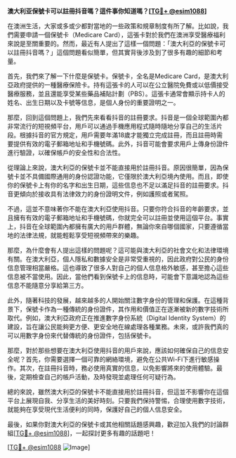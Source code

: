 **澳大利亚保號卡可以註冊抖音嗎？這件事你知道嗎？[[TG💪+ @esim1088](https://t.me/s/esim1088)]**

在澳洲生活，大家或多或少都對當地的一些政策和規章制度有所了解。比如說，我們需要申請一個保號卡（Medicare Card），這張卡對於我們在澳洲享受醫療福利來說是至關重要的。然而，最近有人提出了這樣一個問題：「澳大利亞的保號卡可以註冊抖音嗎？」這個問題看似簡單，但其實背後涉及到了很多有趣的細節和考量。

首先，我們來了解一下什麼是保號卡。保號卡，全名是Medicare Card，是澳大利亞政府提供的一種醫療保險卡。持有這張卡的人可以在公立醫院免費或以低價接受醫療服務，並且還能享受某些藥品補貼計劃（PBS）。這張卡通常會顯示持卡人的姓名、出生日期以及卡號等信息，是個人身份的重要證明之一。

那麼，回到這個問題上，我們先來看看抖音的註冊要求。抖音是一個全球範圍內都非常流行的短視頻平台，用戶可以通過手機應用程式隨時隨地分享自己的生活片段。根據抖音的官方規定，用戶需要年滿18歲才能獨立完成註冊，而且註冊時需要提供有效的電子郵箱地址和手機號碼。此外，抖音可能會要求用戶上傳身份證件進行驗證，以確保帳戶的安全性和合法性。

從理論上來說，澳大利亞的保號卡並不能直接用於註冊抖音。原因很簡單，因為保號卡並不具備國際通用的身份認證功能，它僅限於澳大利亞境內使用。而且，即使你的保號卡上有你的名字和出生日期，這些信息也不足以滿足抖音的註冊要求。抖音更傾向於接收具有法律效力的身份證明文件，例如護照或者駕照。

不過，這並不意味著你不能在澳大利亞使用抖音。只要你符合抖音的年齡要求，並且擁有有效的電子郵箱地址和手機號碼，你就完全可以註冊並使用這個平台。事實上，抖音在全球範圍內都擁有廣大的用戶群體，無論你來自哪個國家，只要遵循當地的法律法規，就能輕鬆享受短視頻帶來的樂趣。

那麼，為什麼會有人提出這樣的問題呢？這可能與澳大利亞的社會文化和法律環境有關。在澳大利亞，個人隱私和數據安全是非常受重視的，因此政府對公民的身份信息管理相當嚴格。這也導致了很多人對自己的個人信息格外敏感，甚至擔心這些信息被不當使用。因此，當他們看到保號卡上的信息時，可能會下意識地認為這些信息不能隨意分享給第三方。

此外，隨著科技的發展，越來越多的人開始關注數字身份的管理和保護。在這種背景下，保號卡作為一種傳統的身份證件，其作用和價值正在逐漸被新的數字技術所取代。例如，澳大利亞政府正在推進數字身份系統（Digital Identity System）的建設，旨在讓公民能夠更方便、更安全地在線處理各種業務。未來，或許我們真的可以用數字身份來代替傳統的身份證件，包括保號卡。

那麼，對於那些想要在澳大利亞使用抖音的用戶來說，應該如何確保自己的信息安全呢？首先，你需要選擇一個可靠的網絡環境，避免在公共Wi-Fi下進行敏感操作。其次，在註冊抖音時，務必使用真實的信息，以免影響將來的使用體驗。最後，定期檢查自己的帳戶活動，及時發現並處理任何可疑行為。

總的來說，雖然澳大利亞的保號卡不能直接用於註冊抖音，但這並不影響你在這個平台上展現自我、分享生活的美好時刻。只要我們保持警惕，合理使用數字技術，就能夠在享受現代生活便利的同時，保護好自己的個人信息安全。

最後，如果你對澳大利亞的保號卡或其他相關話題感興趣，歡迎加入我們的討論群組[[TG💪+ @esim1088](https://t.me/s/esim1088)]，一起探討更多有趣的話題吧！

[[TG💪+ @esim1088](https://t.me/s/esim1088) ![Image](https://i.postimg.cc/4NQfJmqS/Snipaste-2025-05-13-00-14-12.png)]